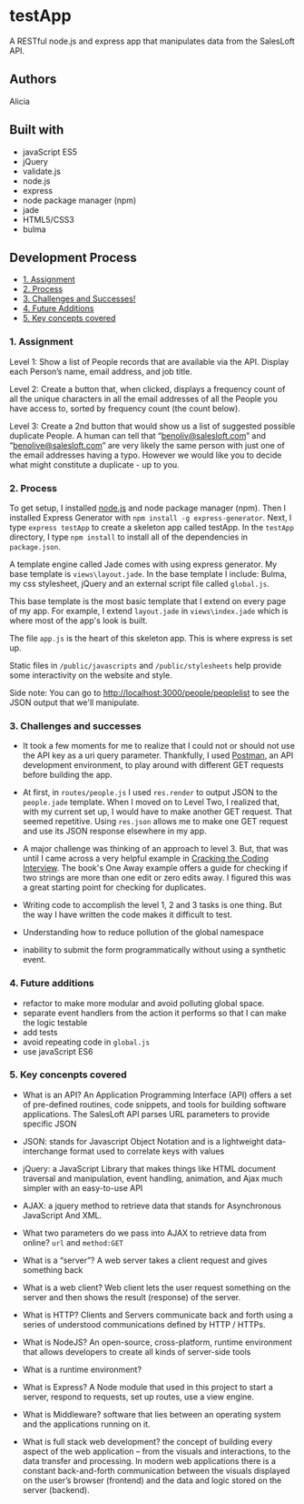 # testApp

A RESTful node.js and express app that manipulates data from the SalesLoft API. 

## Authors

Alicia

## Built with

* javaScript ES5
* jQuery
* validate.js
* node.js
* express
* node package manager (npm)
* jade
* HTML5/CSS3
* bulma

## Development Process

* [1. Assignment](#1-assignment)
* [2. Process](#2-process)
* [3. Challenges and Successes!](#3-challenges-and-successes)
* [4. Future Additions](#4-future-additions)
* [5. Key concepts covered](#5-key-concepts-covered)

### 1. Assignment

Level 1: Show a list of People records that are available via the API.  Display each Person’s name, email address, and job title.

Level 2: Create a button that, when clicked, displays a frequency count of all the unique characters in all the email addresses of all the People you have access to, sorted by frequency count (the count below).

Level 3:  Create a 2nd button that would show us a list of suggested possible duplicate People.  A human can tell that “benoliv@salesloft.com” and “benolive@salesloft.com” are very likely the same person with just one of the email addresses having a typo.  However we would like you to decide what might constitute a duplicate - up to you.

### 2. Process

To get setup, I  installed [node.js](https://nodejs.org/en/) and node package manager (npm). Then I installed Express Generator with `npm install -g express-generator`. Next, I type `express testApp` to create a skeleton app called testApp. In the `testApp` directory, I type `npm install` to install all of the dependencies in `package.json`. 

A template engine called Jade comes with using express generator. My base template is `views\layout.jade`. In the base template I include: Bulma, my css stylesheet, jQuery and an external script file called `global.js`.
 
 This base template is the most basic template that I extend on every page of my app. For example, I extend `layout.jade` in `views\index.jade` which is where most of the app's look is built.


The file `app.js` is the heart of this skeleton app. This is where express is set up. 

Static files in `/public/javascripts` and  `/public/stylesheets` help provide some interactivity on the website and style. 

 
Side note: You can go to [http://localhost:3000/people/peoplelist](http://localhost:3000/people/peoplelist) to see the JSON output that we'll manipulate.
 
### 3. Challenges and successes

- It took a few moments for me to realize that I could not or should not use the API key as a uri query parameter. Thankfully, I used [Postman](https://www.getpostman.com/), an API development environment, to play around with different GET requests before building the app. 

- At first, in `routes/people.js` I used `res.render` to output JSON to the `people.jade` template. When I moved on to Level Two, I realized that, with my current set up, I would have to make another GET request. That seemed repetitive. Using `res.json` allows me to make one GET request and use its JSON response elsewhere in my app. 

- A major challenge was thinking of an approach to level 3. But, that was until I came across a very helpful example in [Cracking the Coding Interview](http://www.crackingthecodinginterview.com/). The book's One Away example offers a guide for checking if two strings are more than one edit or zero edits away. I figured this was a great starting point for checking for duplicates. 

- Writing code to accomplish the level 1, 2 and 3 tasks is one thing. But the way I have written the code makes it difficult to test.

- Understanding how to reduce pollution of the global namespace

- inability to submit the form programmatically without using a synthetic event.


### 4. Future additions

- refactor to make more modular and avoid polluting global space. 
- separate event handlers from the action it performs so that I can make the logic testable
- add tests 
- avoid repeating code in `global.js`
- use javaScript ES6

### 5. Key concenpts covered

- What is an API? An Application Programming Interface (API) offers a set of pre-defined routines, code snippets, and tools for building software applications. The SalesLoft API parses URL parameters to provide specific JSON

- JSON: stands for Javascript Object Notation and is a lightweight data-interchange format used to correlate keys with values

- jQuery: a JavaScript Library that makes things like HTML document traversal and manipulation, event handling, animation, and Ajax much simpler with an easy-to-use API 

- AJAX: a jquery method to retrieve data that stands for Asynchronous JavaScript And XML.

- What two parameters do we pass into AJAX to retrieve data from online? `url` and `method:GET`

- What is a “server”? A web server takes a client request and gives something back

- What is a web client? Web client lets the user request something on the server and then shows the result (response) of the server.

- What is HTTP? Clients and Servers communicate back and forth using a series of understood communications defined by HTTP / HTTPs. 

- What is NodeJS? An open-source, cross-platform, runtime environment that allows developers to create all kinds of server-side tools

- What is a runtime environment? 

- What is Express? A Node module that used in this project to start a server, respond to requests, set up routes, use a view engine.

- What is Middleware? software that lies between an operating system and the applications running on it. 

- What is full stack web development? the concept of building every aspect of the web application – from the visuals and interactions, to the data transfer and processing. In modern web applications there is a constant back-and-forth communication between the visuals displayed on the user’s browser (frontend) and the data and logic stored on the server (backend).


